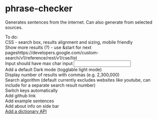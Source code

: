 # phrase-checker
Generates sentences from the internet. Can also generate from selected sources.

To do:  
CSS - search box, results alignment and sizing, mobile friendly  
Show more results (?) - use &start for next pageshttps://developers.google.com/custom-search/v1/reference/rest/v1/cse/list  
Input should have max char input <input type="text" required minlength="6" maxlength="6">  
Add a default Dark mode (togglable light mode)  
Display number of results with commas (e.g. 2,300,000)  
Search algorithm (default currently excludes websites like youtube, can include for a separate search result number)  
Switch keys automatically  
Add github link  
Add example sentences  
Add about info on side bar  
[Add a dictionary API](https://api.ce-cotoha.com/contents/mypage/index.html)

